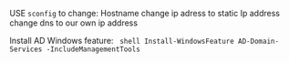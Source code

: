 USE `sconfig` to change:
		Hostname
		change ip adress to static Ip address
		change dns to our own ip address

Install AD Windows feature:
		``` shell
		Install-WindowsFeature AD-Domain-Services -IncludeManagementTools```